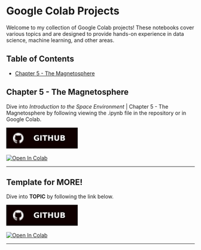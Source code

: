 # Google Colab Projects

Welcome to my collection of Google Colab projects! These notebooks cover various topics and are designed to provide hands-on experience in data science, machine learning, and other areas.

## Table of Contents

- [Chapter 5 - The Magnetosphere](#chapter-5)

## Chapter 5 - The Magnetosphere

Dive into *Introduction to the Space Environment* | Chapter 5 - The Magnetosphere by following viewing the .ipynb file in the repository or in Google Colab.  

[![Open In GitHub](https://github.com/davidbeard741/Google-Colab-Public/blob/main/public/GitHub-100000.svg)](https://github.com/davidbeard741/Google-Colab-Public/blob/main/chapter_5.ipynb)  

[![Open In Colab](https://colab.research.google.com/assets/colab-badge.svg)](https://colab.research.google.com/gist/davidbeard741/4834d88faec49438a5564d86fd108916/chapter-5.ipynb)  


---

## Template for MORE!

Dive into **TOPIC** by following the link below.  

[![Open In GitHub](https://github.com/davidbeard741/Google-Colab-Public/blob/main/public/GitHub-100000.svg)](https://arcticfrenz.com)  

[![Open In Colab](https://colab.research.google.com/assets/colab-badge.svg)](https://colab.research.google.com)  

---
